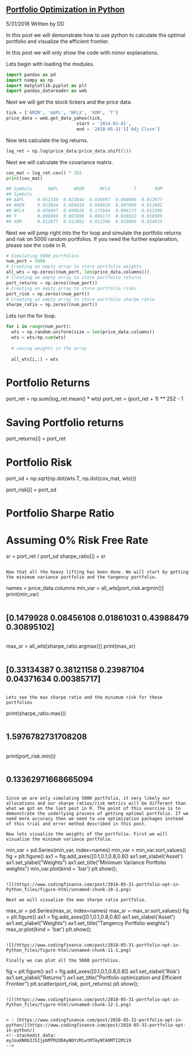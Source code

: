 ## [Portfolio Optimization in Python](https://www.codingfinance.com/post/2018-05-31-portfolio-opt-in-python/)

5/31/2018 Written by DD

In this post we will demonstrate how to use python to calculate the optimal portfolio and visualize the efficient frontier.

In this post we will only show the code with minor explanations.

Lets begin with loading the modules.

```py
import pandas as pd
import numpy as np
import matplotlib.pyplot as plt
import pandas_datareader as web
```

Next we will get the stock tickers and the price data.

```py
tick = ['AMZN', 'AAPL', 'NFLX', 'XOM', 'T']
price_data = web.get_data_yahoo(tick,
                           start = '2014-01-01',
                           end = '2018-05-31')['Adj Close']
```

Now lets calculate the log returns.

```py
log_ret = np.log(price_data/price_data.shift(1))
```

Next we will calculate the covariance matrix.

```py
cov_mat = log_ret.cov() * 252
print(cov_mat)
```

```py
## Symbols      AAPL      AMZN      NFLX         T       XOM
## Symbols                                                  
## AAPL     0.052338  0.023844  0.026897  0.008896  0.012677
## AMZN     0.023844  0.086810  0.048926  0.007808  0.012902
## NFLX     0.026897  0.048926  0.175844  0.008173  0.013306
## T        0.008896  0.007808  0.008173  0.026032  0.010989
## XOM      0.012677  0.012902  0.013306  0.010989  0.034014
```

Next we will jump right into the for loop and simulate the portfolio returns and risk on 5000 random portfolios. If you need the further explanation, please see the code in R.

```py
# Simulating 5000 portfolios
num_port = 5000
# Creating an empty array to store portfolio weights
all_wts = np.zeros((num_port, len(price_data.columns)))
# Creating an empty array to store portfolio returns
port_returns = np.zeros((num_port))
# Creating an empty array to store portfolio risks
port_risk = np.zeros((num_port))
# Creating an empty array to store portfolio sharpe ratio
sharpe_ratio = np.zeros((num_port))
```

Lets run the for loop.

```py
for i in range(num_port):
  wts = np.random.uniform(size = len(price_data.columns))
  wts = wts/np.sum(wts)
  
  # saving weights in the array
  
  all_wts[i,:] = wts
  ```
  
  # Portfolio Returns
  
  port_ret = np.sum(log_ret.mean() * wts)
  port_ret = (port_ret + 1) ** 252 - 1
  
  # Saving Portfolio returns
  
  port_returns[i] = port_ret
  
  
  # Portfolio Risk
  
  port_sd = np.sqrt(np.dot(wts.T, np.dot(cov_mat, wts)))
  
  port_risk[i] = port_sd
  
  # Portfolio Sharpe Ratio
  # Assuming 0% Risk Free Rate
  
  sr = port_ret / port_sd
  sharpe_ratio[i] = sr
```

Now that all the heavy lifting has been done. We will start by getting the minimum variance portfolio and the tangency portfolio.

```
names = price_data.columns
min_var = all_wts[port_risk.argmin()]
print(min_var)
```

```
## [0.1479928  0.08456108 0.01861031 0.43988479 0.30895102]
```

```
max_sr = all_wts[sharpe_ratio.argmax()]
print(max_sr)
```

```
## [0.33134387 0.38121158 0.23987104 0.04371634 0.00385717]
```

Lets see the max sharpe ratio and the minimum risk for these portfolios

```
print(sharpe_ratio.max())
```

```
## 1.5976782731708208
```

```
print(port_risk.min())
```

```
## 0.13362971668665094
```

Since we are only simulating 5000 portfolio, it very likely our allocations and our sharpe ratios/risk metrics will be different than what we got on the last post in R. The point of this exercise is to demonstrate the underlying process of getting optimal portfolio. If we need more accuracy then we need to use optimization packages instead of this trial and error method described in this post.

Now lets visualize the weights of the portfolio. First we will visualize the minimum variance portfolio.

```
min_var = pd.Series(min_var, index=names)
min_var = min_var.sort_values()
fig = plt.figure()
ax1 = fig.add_axes([0.1,0.1,0.8,0.8])
ax1.set_xlabel('Asset')
ax1.set_ylabel("Weights")
ax1.set_title("Minimum Variance Portfolio weights")
min_var.plot(kind = 'bar')
plt.show();
```

![](https://www.codingfinance.com/post/2018-05-31-portfolio-opt-in-Python_files/figure-html/unnamed-chunk-10-1.png)

Next we will visualize the max sharpe ratio portfolio.

```
max_sr = pd.Series(max_sr, index=names)
max_sr = max_sr.sort_values()
fig = plt.figure()
ax1 = fig.add_axes([0.1,0.1,0.8,0.8])
ax1.set_xlabel('Asset')
ax1.set_ylabel("Weights")
ax1.set_title("Tangency Portfolio weights")
max_sr.plot(kind = 'bar')
plt.show();
```

![](https://www.codingfinance.com/post/2018-05-31-portfolio-opt-in-Python_files/figure-html/unnamed-chunk-11-1.png)

Finally we can plot all the 5000 portfolios.

```
fig = plt.figure()
ax1 = fig.add_axes([0.1,0.1,0.8,0.8])
ax1.set_xlabel('Risk')
ax1.set_ylabel("Returns")
ax1.set_title("Portfolio optimization and Efficient Frontier")
plt.scatter(port_risk, port_returns)
plt.show();
```

![](https://www.codingfinance.com/post/2018-05-31-portfolio-opt-in-Python_files/figure-html/unnamed-chunk-12-1.png)


> - [https://www.codingfinance.com/post/2018-05-31-portfolio-opt-in-python/](https://www.codingfinance.com/post/2018-05-31-portfolio-opt-in-python/)
<!--stackedit_data:
eyJoaXN0b3J5IjpbMTM2ODAyNDYzMiwtMTAyNTA0MTI2M119
-->